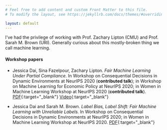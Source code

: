```yaml
---
# Feel free to add content and custom Front Matter to this file.
# To modify the layout, see https://jekyllrb.com/docs/themes/#overriding-theme-defaults

layout: default
---
```


I've had the privilege of working with Prof. Zachary Lipton (CMU) and Prof. Sarah M. Brown (URI).  Generally curious about this mostly-broken thing we call machine learning.

#### Workshop papers

- Jessica Dai, Sina Fazelpour, Zachary Lipton. *Fair Machine Learning Under Partial Compliance.* In Workshop on Consequential Decisions in Dynamic Environments at NeurIPS 2020 (**contributed talk**); in Workshop on Machine Learning for Economic Policy at NeurIPS 2020;
in Women in Machine Learning Workshop at NeurIPS 2020 (**contributed talk**). [PDF](https://arxiv.org/abs/2011.03654){:target="_blank"} [Video](https://slideslive.com/38942278/fair-machine-learning-under-partial-compliance){:target="_blank"}

- Jessica Dai and Sarah M. Brown. *Label Bias, Label Shift: Fair Machine Learning with Unreliable Labels.* In Workshop on Consequential Decisions in Dynamic Environments at NeurIPS 2020; in Women in Machine Learning Workshop at NeurIPS 2020. [PDF](https://dynamicdecisions.github.io/assets/pdfs/29.pdf){:target="_blank"}
